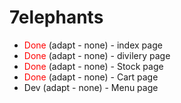 # 7elephants

<ul>
    <li><span style="color: red">Done</span> (adapt - none) - index page</li>
    <li><span style="color: red">Done</span> (adapt - none) - divilery page</li>
    <li><span style="color: red">Done</span> (adapt - none) - Stock page</li>
    <li><span style="color: red">Done</span> (adapt - none) - Cart page</li>
    <li>Dev  (adapt - none) - Menu page</li>
</ul>
